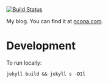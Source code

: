 [![Build Status](https://travis-ci.com/soonick/soonick.github.io.svg?branch=master)](https://travis-ci.com/soonick/soonick.github.io)

My blog. You can find it at [ncona.com](https://ncona.com).

# Development

To run locally:

```
jekyll build && jekyll s -DIl
```
